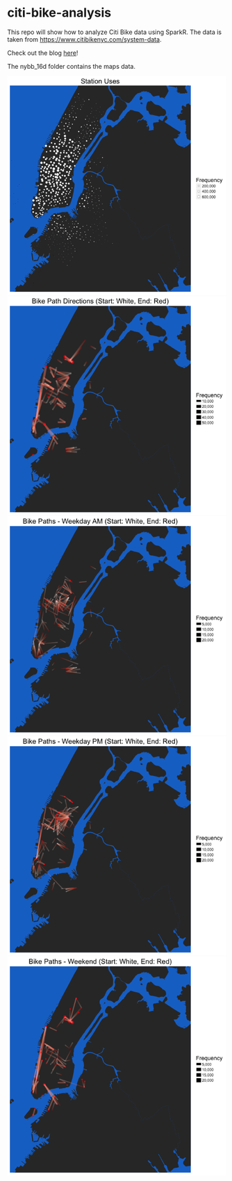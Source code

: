 # citi-bike-analysis
This repo will show how to analyze Citi Bike data using SparkR. The data is taken from https://www.citibikenyc.com/system-data.

Check out the blog [here](https://content.pivotal.io/blog/using-sparkr-to-analyze-citi-bike-data)!

The nybb_16d folder contains the maps data.

![Station Uses](/plots/station_uses.png)
![Bike Paths](/plots/citi_bike_paths_dir.png)
![Bike Paths (Weekday AM)](/plots/citi_bike_paths_dir_wkdy_am.png)
![Bike Paths (Weekday PM)](/plots/citi_bike_paths_dir_wkdy_pm.png)
![Bike Paths (Weekend)](/plots/citi_bike_paths_dir_wknd.png)
